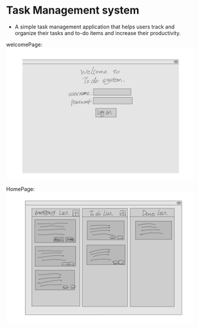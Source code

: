 # Task Management system

* A simple task management application that helps users track and organize their tasks and to-do items and increase their productivity.

welcomePage:
![alt text](Welcomepage.jpg)

HomePage:
![alt text](Homepage.jpg)

